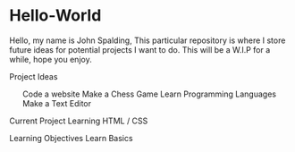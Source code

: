 # Hello-World
Hello, my name is John Spalding, This particular repository is where I store future ideas for potential projects I want to do. This will be a W.I.P for a while, hope you enjoy.

Project Ideas 
<ol>
Code a website
Make a Chess Game
Learn Programming Languages 
Make a Text Editor
</ol>

Current Project
Learning HTML / CSS

Learning Objectives
Learn Basics 
